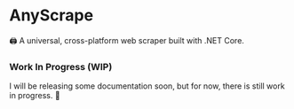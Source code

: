 # AnyScrape
🖨️ A universal, cross-platform web scraper built with .NET Core.

### Work In Progress (WIP)
I will be releasing some documentation soon, but for now, there is still work in progress. 👷
